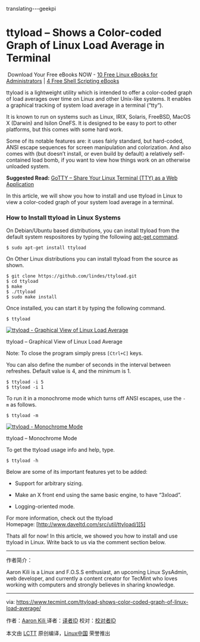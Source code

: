 translating---geekpi

ttyload – Shows a Color-coded Graph of Linux Load Average in Terminal
============================================================

 Download Your Free eBooks NOW - [10 Free Linux eBooks for Administrators][12] | [4 Free Shell Scripting eBooks][13]

ttyload is a lightweight utility which is intended to offer a color-coded graph of load averages over time on Linux and other Unix-like systems. It enables a graphical tracking of system load average in a terminal (“tty“).

It is known to run on systems such as Linux, IRIX, Solaris, FreeBSD, MacOS X (Darwin) and Isilon OneFS. It is designed to be easy to port to other platforms, but this comes with some hard work.

Some of its notable features are: it uses fairly standard, but hard-coded, ANSI escape sequences for screen manipulation and colorization. And also comes with (but doesn’t install, or even build by default) a relatively self-contained load bomb, if you want to view how things work on an otherwise unloaded system.

**Suggested Read:** [GoTTY – Share Your Linux Terminal (TTY) as a Web Application][1]

In this article, we will show you how to install and use ttyload in Linux to view a color-coded graph of your system load average in a terminal.

### How to Install ttyload in Linux Systems

On Debian/Ubuntu based distributions, you can install ttyload from the default system respositores by typing the following [apt-get command][2].

```
$ sudo apt-get install ttyload
```

On Other Linux distributions you can install ttyload from the source as shown.

```
$ git clone https://github.com/lindes/ttyload.git
$ cd ttyload
$ make
$ ./ttyload
$ sudo make install
```

Once installed, you can start it by typing the following command.

```
$ ttyload
```
 [![ttyload - Graphical View of Linux Load Average](https://www.tecmint.com/wp-content/uploads/2017/05/ttyload-Graphical-View-of-Linux-Load-Average-.png)][3] 

ttyload – Graphical View of Linux Load Average

Note: To close the program simply press `[Ctrl+C]` keys.

You can also define the number of seconds in the interval between refreshes. Default value is 4, and the minimum is 1.

```
$ ttyload -i 5
$ ttyload -i 1
```

To run it in a monochrome mode which turns off ANSI escapes, use the `-m` as follows.

```
$ ttyload -m
```
 [![ttyload - Monochrome Mode](https://www.tecmint.com/wp-content/uploads/2017/05/ttyload-monochrome-mode.png)][4] 

ttyload – Monochrome Mode

To get the ttyload usage info and help, type.

```
$ ttyload -h 
```

Below are some of its important features yet to be added:

*   Support for arbitrary sizing.

*   Make an X front end using the same basic engine, to have “3xload”.

*   Logging-oriented mode.

For more information, check out the ttyload Homepage: [http://www.daveltd.com/src/util/ttyload/][5]

Thats all for now! In this article, we showed you how to install and use ttyload in Linux. Write back to us via the comment section below.


--------------------------------------------------------------------------------

作者简介：

Aaron Kili is a Linux and F.O.S.S enthusiast, an upcoming Linux SysAdmin, web developer, and currently a content creator for TecMint who loves working with computers and strongly believes in sharing knowledge.



-------------------

via: https://www.tecmint.com/ttyload-shows-color-coded-graph-of-linux-load-average/

作者：[Aaron Kili ][a]
译者：[译者ID](https://github.com/译者ID)
校对：[校对者ID](https://github.com/校对者ID)

本文由 [LCTT](https://github.com/LCTT/TranslateProject) 原创编译，[Linux中国](https://linux.cn/) 荣誉推出

[a]:https://www.tecmint.com/author/aaronkili/
[1]:https://www.tecmint.com/gotty-share-linux-terminal-in-web-browser/
[2]:https://www.tecmint.com/useful-basic-commands-of-apt-get-and-apt-cache-for-package-management/
[3]:https://www.tecmint.com/wp-content/uploads/2017/05/ttyload-Graphical-View-of-Linux-Load-Average-.png
[4]:https://www.tecmint.com/wp-content/uploads/2017/05/ttyload-monochrome-mode.png
[5]:http://www.daveltd.com/src/util/ttyload/
[6]:https://www.tecmint.com/ttyload-shows-color-coded-graph-of-linux-load-average/#
[7]:https://www.tecmint.com/ttyload-shows-color-coded-graph-of-linux-load-average/#
[8]:https://www.tecmint.com/ttyload-shows-color-coded-graph-of-linux-load-average/#
[9]:https://www.tecmint.com/ttyload-shows-color-coded-graph-of-linux-load-average/#
[10]:https://www.tecmint.com/ttyload-shows-color-coded-graph-of-linux-load-average/#comments
[11]:https://www.tecmint.com/author/aaronkili/
[12]:https://www.tecmint.com/10-useful-free-linux-ebooks-for-newbies-and-administrators/
[13]:https://www.tecmint.com/free-linux-shell-scripting-books/
